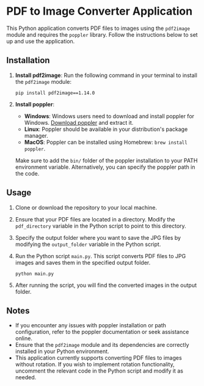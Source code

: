 # PDF to Image Converter Application

This Python application converts PDF files to images using the `pdf2image` module and requires the `poppler` library. Follow the instructions below to set up and use the application.

## Installation

1. **Install pdf2image**: Run the following command in your terminal to install the `pdf2image` module:

    ```
    pip install pdf2image==1.14.0
    ```

2. **Install poppler**:
    - **Windows**: Windows users need to download and install poppler for Windows. [Download poppler](https://github.com/oschwartz10612/poppler-windows/releases/) and extract it.
    - **Linux**: Poppler should be available in your distribution's package manager.
    - **MacOS**: Poppler can be installed using Homebrew: `brew install poppler`.

    Make sure to add the `bin/` folder of the poppler installation to your PATH environment variable. Alternatively, you can specify the poppler path in the code.

## Usage

1. Clone or download the repository to your local machine.

2. Ensure that your PDF files are located in a directory. Modify the `pdf_directory` variable in the Python script to point to this directory.

3. Specify the output folder where you want to save the JPG files by modifying the `output_folder` variable in the Python script.

4. Run the Python script `main.py`. This script converts PDF files to JPG images and saves them in the specified output folder.

    ```
    python main.py
    ```

5. After running the script, you will find the converted images in the output folder.

## Notes

- If you encounter any issues with poppler installation or path configuration, refer to the poppler documentation or seek assistance online.
- Ensure that the `pdf2image` module and its dependencies are correctly installed in your Python environment.
- This application currently supports converting PDF files to images without rotation. If you wish to implement rotation functionality, uncomment the relevant code in the Python script and modify it as needed.

